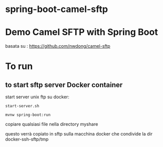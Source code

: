 # spring-boot-camel-sftp


# Demo Camel SFTP with Spring Boot

basata su :
https://github.com/nwdong/camel-sftp

# To run
## to start sftp server Docker container
start server unix ftp su docker:

```
start-server.sh
```


```
mvnw spring-boot:run
```


copiare qualsiasi file nella directory myshare

questo verrà copiato in sftp sulla macchina docker che condivide la dir docker-ssh-sftp/tmp
